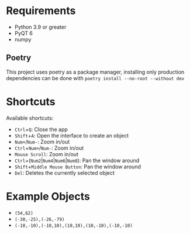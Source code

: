 # Requirements
- Python 3.9 or greater
- PyQT 6
- numpy

## Poetry
This project uses poetry as a package manager, installing only production
dependencies can be done with `poetry install --no-root --without dev`

# Shortcuts
Available shortcuts:

- `Ctrl`+`Q`: Close the app
- `Shift`+`A`: Open the interface to create an object
- `Num+`/`Num-`: Zoom in/out
- `Ctrl`+`Num+`/`Num-`: Zoom in/out
- `Mouse Scroll`: Zoom in/out
- `Ctrl`+(`Num2`|`Num4`|`Num6`|`Num8`): Pan the window around
- `Shift`+`Middle Mouse Button`: Pan the window around
- `Del`: Deletes the currently selected object

# Example Objects
- `(54,62)`
- `(-30,-25),(-26,-79)`
- `(-10,-10),(-10,10),(10,10),(10,-10),(-10,-10)`
